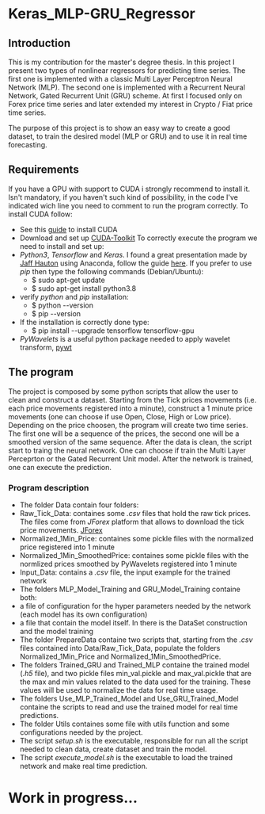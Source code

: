 # Keras_MLP-GRU_Regressor

## Introduction
This is my contribution for the master's degree thesis. In this project I present two types of nonlinear regressors for predicting time series. The first one is implemented with a classic Multi Layer Perceptron Neural Network (MLP). The second one is implemented with a Recurrent Neural Network, Gated Recurrent Unit (GRU) scheme.
At first I focused only on Forex price time series and later extended my interest in Crypto / Fiat price time series.

The purpose of this project is to show an easy way to create a good dataset, to train the desired model (MLP or GRU) and to use it in real time forecasting.

## Requirements
If you have a GPU with support to CUDA i strongly recommend to install it. Isn't mandatory, if you haven't such kind of possibility, in the code I've indicated wich line you need to comment to run the program correctly. To install CUDA follow:
* See this [guide](http://docs.nvidia.com/cuda/cuda-installation-guide-linux/#axzz4KKVroazE) to install CUDA
* Download and set up [CUDA-Toolkit](https://developer.nvidia.com/cuda-downloads)
To correctly execute the program we need to install and set up:
* _Python3_, _Tensorflow_ and _Keras_. I found a great presentation made by [Jaff Hauton](https://github.com/jeffheaton) using Anaconda, follow the guide [here](https://www.youtube.com/watch?v=dj-Jntz-74g).  If you prefer to use _pip_ then type the following commands (Debian/Ubuntu):
  * $ sudo apt-get update
  * $ sudo apt-get install python3.8
* verify _python_ and _pip_ installation:
  * $ python --version 
  * $ pip --version 
* If the installation is correctly done type:
  * $ pip install --upgrade tensorflow tensorflow-gpu
* _PyWavelets_ is a useful python package needed to apply wavelet transform, [pywt](https://pywavelets.readthedocs.io/en/latest/)

## The program
The project is composed by some python scripts that allow the user to clean and construct a dataset. Starting from the Tick prices movements (i.e. each price movements registered into a minute), construct a 1 minute price movements (one can choose if use Open, Close, High or Low price). Depending on the price choosen, the program will create two time series. The first one will be a sequence of the prices, the second one will be a smoothed version of the same sequence.  After the data is clean, the script start to traing the neural network. One can choose if train the Multi Layer Perceprton or the Gated Recurrent Unit model.  After the network is trained, one can execute the prediction.

### Program description 
* The folder Data contain four folders: 
 * Raw_Tick_Data: containes some _.csv_ files that hold the raw tick prices. The files come from _JForex_ platform that allows to download the tick price movements. [JForex](https://www.dukascopy.com/land/trading/swfx/eu/platforms/?lang=en)
 * Normalized_1Min_Price: containes some pickle files with the normalized price registered into 1 minute
 * Normalized_1Min_SmoothedPrice: containes some pickle files with the normlized prices smoothed by PyWavelets registered into 1 minute
 * Input_Data: contains a _.csv_ file, the input example for the trained network
* The folders MLP_Model_Training and GRU_Model_Training containe both:
 * a file of configuration for the hyper parameters needed by the network (each model has its own configuration)
 * a file that contain the model itself. In there is the DataSet construction and the model training
* The folder PrepareData containe two scripts that, starting from the _.csv_ files contained into Data/Raw_Tick_Data, populate the folders Normalized_1Min_Price and Normalized_1Min_SmoothedPrice.
* The folders Trained_GRU and Trained_MLP containe the trained model (_.h5_ file), and two pickle files min_val.pickle and max_val.pickle that are the max and min values related to the data used for the training. These values will be used to normalize the data for real time usage.
* The folders Use_MLP_Trained_Model and Use_GRU_Trained_Model containe the scripts to read and use the trained model for real time predictions.
* The folder Utils containes some file with utils function and some configurations needed by the project.
* The script _setup.sh_ is the executable, responsible for run all the script needed to clean data, create dataset and train the model. 
* The script _execute_model.sh_ is the executable to load the trained network and make real time prediction.

# Work in progress...

